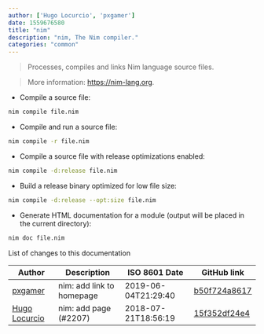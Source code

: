 ```yaml
---
author: ['Hugo Locurcio', 'pxgamer']
date: 1559676580
title: "nim"
description: "nim, The Nim compiler."
categories: "common"
---
```

> Processes, compiles and links Nim language source files.

> More information: <https://nim-lang.org>.

- Compile a source file:

```bash
nim compile file.nim
```

- Compile and run a source file:

```bash
nim compile -r file.nim
```

- Compile a source file with release optimizations enabled:

```bash
nim compile -d:release file.nim
```

- Build a release binary optimized for low file size:

```bash
nim compile -d:release --opt:size file.nim
```

- Generate HTML documentation for a module (output will be placed in the current directory):

```bash
nim doc file.nim
```
List of changes to this documentation


Author | Description | ISO 8601 Date | GitHub link
------|-----|-----|-----
[pxgamer](mailto:owzie123@gmail.com) | nim: add link to homepage | 2019-06-04T21:29:40 | [b50f724a8617](https://github.com/tldr-pages/tldr/commit/b50f724a861785e0b61f25bc6e6a04239b3b192a)
[Hugo Locurcio](mailto:hugo.locurcio@hugo.pro) | nim: add page (#2207) | 2018-07-21T18:56:19 | [15f352df24e4](https://github.com/tldr-pages/tldr/commit/15f352df24e44f6f8a7cc7cdba80513447497fca)

